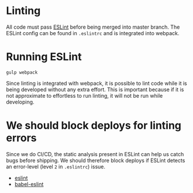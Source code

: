 # Linting

All code must pass [ESLint][eslint] before being merged into master
branch. The ESLint config can be found in `.eslintrc` and is
integrated into webpack.

# Running ESLint

```
gulp webpack
```

Since linting is integrated with webpack, it is possible to lint code
while it is being developed without any extra effort. This is
important because if it is not approximate to effortless to run
linting, it will not be run while developing.

# We should block deploys for linting errors

Since we do CI/CD, the static analysis present in ESLint can help us
catch bugs before shipping. We should therefore block deploys if
ESLint detects an error-level (level `2` in `.eslintrc`) issue.

* [eslint][eslint]
* [babel-eslint][babel-eslint]

[eslint]: http://eslint.org/
[babel-eslint]: https://github.com/babel/babel-eslint
